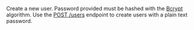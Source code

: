 Create a new user. Password provided must be hashed with the [Bcrypt](https://en.wikipedia.org/wiki/Bcrypt) algorithm. Use the [POST /users](/docs/server/users?sdk=nodejs-default#usersCreate) endpoint to create users with a plain text password.
